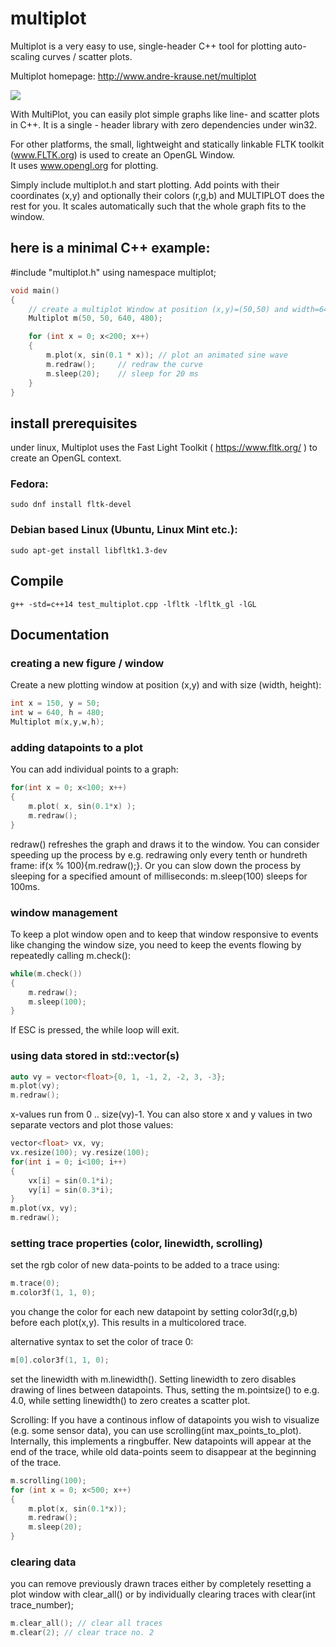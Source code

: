 # multiplot
Multiplot is a very easy to use, single-header C++ tool  for plotting auto-scaling curves / scatter plots. 

Multiplot homepage: http://www.andre-krause.net/multiplot

<img src="http://www.andre-krause.net/multiplot/multiplot.png">

With MultiPlot, you can easily plot simple graphs like line- and scatter plots in C++.
It is a single - header library with zero dependencies under win32.

For other platforms, the small, lightweight and statically linkable FLTK toolkit (<a href="http://www.fltk.org">www.FLTK.org</a>) is used to create an OpenGL Window.  
It uses <a href="http://www.opengl.org">www.opengl.org</a> for plotting.

Simply include multiplot.h and start plotting. 
Add points with their coordinates (x,y) and optionally their colors (r,g,b) and MULTIPLOT does the rest for you.
It scales automatically such that the whole graph fits to the window.

## here is a minimal C++ example:

#include "multiplot.h"
using namespace multiplot;

```cpp
void main()
{
	// create a multiplot Window at position (x,y)=(50,50) and width=640, height=480
	Multiplot m(50, 50, 640, 480);

	for (int x = 0; x<200; x++)
	{
		m.plot(x, sin(0.1 * x)); // plot an animated sine wave
		m.redraw();		// redraw the curve
		m.sleep(20); 	// sleep for 20 ms
	}
}
```

## install prerequisites
under linux, Multiplot uses the Fast Light Toolkit ( https://www.fltk.org/ ) to create an OpenGL context. 

### Fedora:
```console
sudo dnf install fltk-devel
```
### Debian based Linux (Ubuntu, Linux Mint etc.):
```console
sudo apt-get install libfltk1.3-dev
```
## Compile
```console
g++ -std=c++14 test_multiplot.cpp -lfltk -lfltk_gl -lGL
```

## Documentation
### creating a new figure / window
Create a new plotting window at position (x,y) and with size (width, height):
```cpp
int x = 150, y = 50;
int w = 640, h = 480;
Multiplot m(x,y,w,h);
```

### adding datapoints to a plot
You can add individual points to a graph:
```cpp
for(int x = 0; x<100; x++)
{
	m.plot( x, sin(0.1*x) );
	m.redraw();
}
```
redraw() refreshes the graph and draws it to the window. You can consider speeding up the process by e.g. redrawing only every tenth or hundreth frame: if(x % 100){m.redraw();}. Or you can slow down the process by sleeping for a specified amount of milliseconds: m.sleep(100) sleeps for 100ms. 

### window management
To keep a plot window open and to keep that window responsive to events like changing the window size, you need to keep the events flowing by repeatedly calling m.check():

```cpp
while(m.check())
{
	m.redraw();
	m.sleep(100);
}
```
If ESC is pressed, the while loop will exit.


### using data stored in std::vector(s)

```cpp
auto vy = vector<float>{0, 1, -1, 2, -2, 3, -3};
m.plot(vy);
m.redraw();
```
x-values run from 0 .. size(vy)-1.
You can also store x and y values in two separate vectors and plot those values: 

```cpp
vector<float> vx, vy;
vx.resize(100); vy.resize(100);
for(int i = 0; i<100; i++)
{
	vx[i] = sin(0.1*i);
	vy[i] = sin(0.3*i);
}
m.plot(vx, vy);
m.redraw();
```

### setting trace properties (color, linewidth, scrolling)
set the rgb color of new data-points to be added to a trace using:
```cpp
m.trace(0);
m.color3f(1, 1, 0);
```
you change the color for each new datapoint by setting color3d(r,g,b) before each plot(x,y). This results in a multicolored trace. 

alternative syntax to set the color of trace 0:
```cpp
m[0].color3f(1, 1, 0);
```
set the linewidth with m.linewidth(). Setting linewidth to zero disables drawing of lines between datapoints.
Thus, setting the m.pointsize() to e.g. 4.0, while setting linewidth() to zero creates a scatter plot. 

Scrolling: If you have a continous inflow of datapoints you wish to visualize (e.g. some sensor data), you can use scrolling(int max_points_to_plot). Internally, this implements a ringbuffer. New datapoints will appear at the end of the trace, while old data-points seem to disappear at the beginning of the trace. 
```cpp
m.scrolling(100);
for (int x = 0; x<500; x++)
{
	m.plot(x, sin(0.1*x));
	m.redraw();
	m.sleep(20);
}
```


### clearing data
you can remove previously drawn traces either by completely resetting a plot window with clear_all() or by individually clearing traces with clear(int trace_number);
```cpp
m.clear_all(); // clear all traces
m.clear(2); // clear trace no. 2
```

